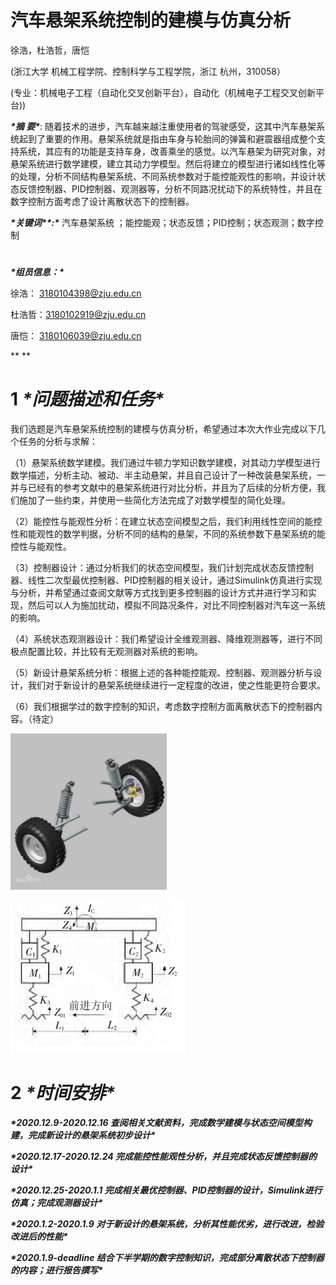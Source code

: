 # 汽车悬架系统控制的建模与仿真分析

徐浩，杜浩哲，唐恺

(浙江大学 机械工程学院、控制科学与工程学院，浙江 杭州，310058）

 

(专业：机械电子工程（自动化交叉创新平台），自动化（机械电子工程交叉创新平台))

 

***\*摘  要\****:	随着技术的进步，汽车越来越注重使用者的驾驶感受，这其中汽车悬架系统起到了重要的作用。悬架系统就是指由车身与轮胎间的弹簧和避震器组成整个支持系统，其应有的功能是支持车身，改善乘坐的感觉。以汽车悬架为研究对象，对悬架系统进行数学建模，建立其动力学模型。然后将建立的模型进行诸如线性化等的处理，分析不同结构悬架系统、不同系统参数对于能控能观性的影响，并设计状态反馈控制器、PID控制器、观测器等，分析不同路况扰动下的系统特性，并且在数字控制方面考虑了设计离散状态下的控制器。

***\*关键词\*******\*:\****	汽车悬架系统 ；能控能观；状态反馈；PID控制；状态观测；数字控制

#  

***\*组员信息：\****

徐浩： [3180104398@zju.edu.cn](mailto:3180104398@zju.edu.cn)

杜浩哲：[3180102919@zju.edu.cn](mailto:3180102919@zju.edu.cn)

唐恺：  3180106039@zju.edu.cn

 

**
**

# **1**   ***\*问题描述和任务\****

我们选题是汽车悬架系统控制的建模与仿真分析，希望通过本次大作业完成以下几个任务的分析与求解：

（1）悬架系统数学建模。我们通过牛顿力学知识数学建模，对其动力学模型进行数学描述，分析主动、被动、半主动悬架，并且自己设计了一种改装悬架系统，一并与已经有的参考文献中的悬架系统进行对比分析，并且为了后续的分析方便，我们施加了一些约束，并使用一些简化方法完成了对数学模型的简化处理。

（2）能控性与能观性分析：在建立状态空间模型之后，我们利用线性空间的能控性和能观性的数学判据，分析不同的结构的悬架，不同的系统参数下悬架系统的能控性与能观性。

（3）控制器设计：通过分析我们的状态空间模型，我们计划完成状态反馈控制器、线性二次型最优控制器、PID控制器的相关设计，通过Simulink仿真进行实现与分析，并希望通过查阅文献等方式找到更多控制器的设计方式并进行学习和实现，然后可以人为施加扰动，模拟不同路况条件，对比不同控制器对汽车这一系统的影响。

（4）系统状态观测器设计：我们希望设计全维观测器、降维观测器等，进行不同极点配置比较，并比较有无观测器对系统的影响。

（5）新设计悬架系统分析：根据上述的各种能控能观、控制器、观测器分析与设计，我们对于新设计的悬架系统继续进行一定程度的改进，使之性能更符合要求。

（6）我们根据学过的数字控制的知识，考虑数字控制方面离散状态下的控制器内容。（待定）

![img](开题2020.12.09.assets/wpsZcqBk5.png)

![img](开题2020.12.09.assets/wpsmVyKZc.png)

# **2**   ***\*时间安排\****

***\*2020.12.9-2020.12.16  查阅相关文献资料，完成数学建模与状态空间模型构建，完成新设计的悬架系统初步设计\****

***\*2020.12.17-2020.12.24 完成能控性能观性分析，并且完成状态反馈控制器的设计\****

***\*2020.12.25-2020.1.1  完成相关最优控制器、PID控制器的设计，Simulink进行仿真；完成观测器设计\****

***\*2020.1.2-2020.1.9   对于新设计的悬架系统，分析其性能优劣，进行改进，检验改进后的性能\****

***\*2020.1.9-deadline   结合下半学期的数字控制知识，完成部分离散状态下控制器的内容；进行报告撰写\****